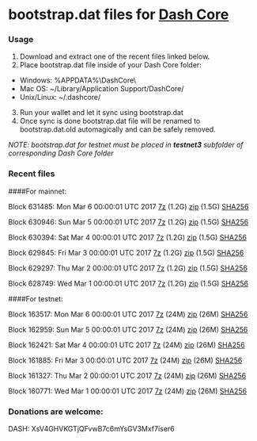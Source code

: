 # bootstrap.dat files for [Dash Core](https://www.dash.org)

### Usage

1. Download and extract one of the recent files linked below.
2. Place bootstrap.dat file inside of your Dash Core folder:
 - Windows: %APPDATA%\DashCore\
 - Mac OS: ~/Library/Application Support/DashCore/
 - Unix/Linux: ~/.dashcore/
3. Run your wallet and let it sync using bootstrap.dat
4. Once sync is done bootstrap.dat file will be renamed to bootstrap.dat.old automagically and can be safely removed.

_NOTE: bootstrap.dat for testnet must be placed in **testnet3** subfolder of corresponding Dash Core folder_

### Recent files

####For mainnet:

Block 631485: Mon Mar  6 00:00:01 UTC 2017 [7z](https://transfer.sh/eFB4s/bootstrap.dat.20170306.7z) (1.2G) [zip](https://transfer.sh/U2tfZ/bootstrap.dat.20170306.zip) (1.5G) [SHA256](https://transfer.sh/WWwWi/sha256.txt)

Block 630946: Sun Mar  5 00:00:01 UTC 2017 [7z](https://transfer.sh/129uqS/bootstrap.dat.20170305.7z) (1.2G) [zip](https://transfer.sh/7lCaG/bootstrap.dat.20170305.zip) (1.5G) [SHA256](https://transfer.sh/CcBbc/sha256.txt)

Block 630394: Sat Mar  4 00:00:01 UTC 2017 [7z](https://transfer.sh/hW7L1/bootstrap.dat.20170304.7z) (1.2G) [zip](https://transfer.sh/15NKZK/bootstrap.dat.20170304.zip) (1.5G) [SHA256](https://transfer.sh/oGJ5x/sha256.txt)

Block 629845: Fri Mar  3 00:00:01 UTC 2017 [7z](https://transfer.sh/sWa1p/bootstrap.dat.20170303.7z) (1.2G) [zip](https://transfer.sh/103rFE/bootstrap.dat.20170303.zip) (1.5G) [SHA256](https://transfer.sh/aGrvO/sha256.txt)

Block 629297: Thu Mar  2 00:00:01 UTC 2017 [7z](https://transfer.sh/Kexre/bootstrap.dat.20170302.7z) (1.2G) [zip](https://transfer.sh/GWzaa/bootstrap.dat.20170302.zip) (1.5G) [SHA256](https://transfer.sh/Fo3fr/sha256.txt)

Block 628749: Wed Mar  1 00:00:01 UTC 2017 [7z](https://transfer.sh/cGD2c/bootstrap.dat.20170301.7z) (1.2G) [zip](https://transfer.sh/35enI/bootstrap.dat.20170301.zip) (1.5G) [SHA256](https://transfer.sh/UczX3/sha256.txt)

####For testnet:

Block 163517: Mon Mar  6 00:00:01 UTC 2017 [7z](https://transfer.sh/146WTd/bootstrap.dat.20170306.7z) (24M) [zip](https://transfer.sh/4zC6P/bootstrap.dat.20170306.zip) (26M) [SHA256](https://transfer.sh/jRccI/sha256.txt)

Block 162959: Sun Mar  5 00:00:01 UTC 2017 [7z](https://transfer.sh/HBYoD/bootstrap.dat.20170305.7z) (24M) [zip](https://transfer.sh/q3wiI/bootstrap.dat.20170305.zip) (26M) [SHA256](https://transfer.sh/ku5pp/sha256.txt)

Block 162421: Sat Mar  4 00:00:01 UTC 2017 [7z](https://transfer.sh/vpkP0/bootstrap.dat.20170304.7z) (24M) [zip](https://transfer.sh/GLFaj/bootstrap.dat.20170304.zip) (26M) [SHA256](https://transfer.sh/Et9sC/sha256.txt)

Block 161885: Fri Mar  3 00:00:01 UTC 2017 [7z](https://transfer.sh/XrPP8/bootstrap.dat.20170303.7z) (24M) [zip](https://transfer.sh/K8288/bootstrap.dat.20170303.zip) (26M) [SHA256](https://transfer.sh/dLzaq/sha256.txt)

Block 161327: Thu Mar  2 00:00:01 UTC 2017 [7z](https://transfer.sh/ahwxT/bootstrap.dat.20170302.7z) (24M) [zip](https://transfer.sh/mAJUJ/bootstrap.dat.20170302.zip) (26M) [SHA256](https://transfer.sh/y4Qm6/sha256.txt)

Block 160771: Wed Mar  1 00:00:01 UTC 2017 [7z](https://transfer.sh/JFxRM/bootstrap.dat.20170301.7z) (24M) [zip](https://transfer.sh/L0rst/bootstrap.dat.20170301.zip) (26M) [SHA256](https://transfer.sh/CFDLx/sha256.txt)

### Donations are welcome:

DASH: XsV4GHVKGTjQFvwB7c6mYsGV3Mxf7iser6
